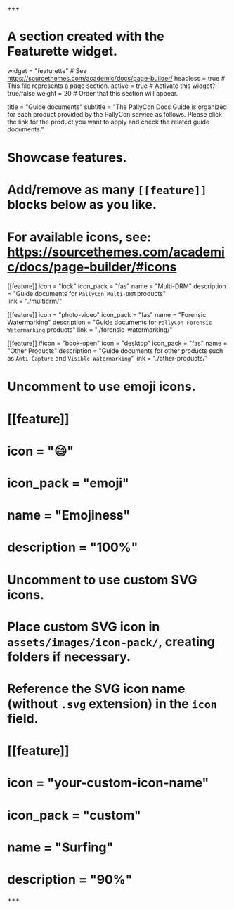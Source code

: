 +++
# A section created with the Featurette widget.
widget = "featurette"  # See https://sourcethemes.com/academic/docs/page-builder/
headless = true  # This file represents a page section.
active = true  # Activate this widget? true/false
weight = 20  # Order that this section will appear.

title = "Guide documents"
subtitle = "The PallyCon Docs Guide is organized for each product provided by the PallyCon service as follows. Please click the link for the product you want to apply and check the related guide documents."

# Showcase features.
# 
# Add/remove as many `[[feature]]` blocks below as you like.
# 
# For available icons, see: https://sourcethemes.com/academic/docs/page-builder/#icons

[[feature]]
  icon = "lock"
  icon_pack = "fas"
  name = "Multi-DRM"
  description = "Guide documents for `PallyCon Multi-DRM` products"  
  link = "./multidrm/"

[[feature]]
  icon = "photo-video"
  icon_pack = "fas"
  name = "Forensic Watermarking"
  description = "Guide documents for `PallyCon Forensic Watermarking` products"
  link = "./forensic-watermarking/"

[[feature]]
  #icon = "book-open"
  icon = "desktop"
  icon_pack = "fas"
  name = "Other Products"
  description = "Guide documents for other products such as `Anti-Capture` and `Visible Watermarking`"
  link = "./other-products/"

# Uncomment to use emoji icons.
# [[feature]]
#  icon = ":smile:"
#  icon_pack = "emoji"
#  name = "Emojiness"
#  description = "100%"  

# Uncomment to use custom SVG icons.
# Place custom SVG icon in `assets/images/icon-pack/`, creating folders if necessary.
# Reference the SVG icon name (without `.svg` extension) in the `icon` field.
# [[feature]]
#  icon = "your-custom-icon-name"
#  icon_pack = "custom"
#  name = "Surfing"
#  description = "90%"

+++
